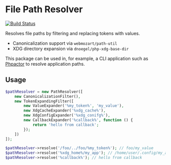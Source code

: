 File Path Resolver
==================

[![Build Status](https://travis-ci.org/phpactor/file-path-resolver.svg?branch=master)](https://travis-ci.org/phpactor/file-path-resolver)

Resolves file paths by filtering and replacing tokens with values.

- Canonicalization support via `webmozart/path-util`
- XDG directory expansion via `dnoegel/php-xdg-base-dir`

This package can be used in, for example, a CLI application such as
[Phpactor](https://github.com/phpactor/phpactor') to resolve application
paths.

Usage
-----

```php
$pathResolver = new PathResolver([
    new CanonicalizationFilter(),
    new TokenExpandingFilter([
        new ValueExpander('%my_token%', 'my_value'),
        new XdgCacheExpander('%xdg_cache%'),
        new XdgConfigExpander('%xdg_conifg%'),
        new CallbackExpander('%callback%', function () {
            return 'hello from callback';
        });
    ])
]);

$pathResolver->resolve('/foo/../foo/%my_token%'); // foo/my_value
$pathResolver->resolve('%xdg_home%/my_app'); // /home/user/.config/my_app
$pathResolver->resolve('%callback%'); // hello from callback
```
